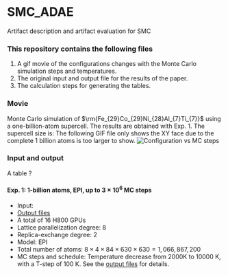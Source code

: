 # SMC_ADAE
Artifact description and artifact evaluation for SMC
### This repository contains the following files
1. A gif movie of the configurations changes with the Monte Carlo simulation steps and temperatures.
2. The original input and output file for the results of the paper.
3. The calculation steps for generating the tables.

### Movie
Monte Carlo simulation of $\rm{Fe_{29}Co_{29}Ni_{28}Al_{7}Ti_{7}}$ using a one-billion-atom supercell. The results are obtained with Exp. 1. The supercell size is:  The following GIF file only shows the XY face due to the complete 1 billion atoms is too larger to show. 
![Configuration vs MC steps](./lattice0.gif)

### Input and output
A table ?
#### Exp. 1: 1-billion atoms, EPI, up to $3\times 10^6$ MC steps
* Input:
* [Output files](./log_1B_EPI_billionSteps_GPU/)
* A total of 16 H800 GPUs
* Lattice parallelization degree: 8
* Replica-exchange degree: 2
* Model: EPI
* Total number of atoms: $8 \times 4\times 84 \times 630 \times 630 = 1,066,867,200$
* MC steps and schedule: Temperature decrease from 2000K to 10000 K, with a T-step of 100 K. See the [output files](./log_1B_EPI_billionSteps_GPU/) for details.

